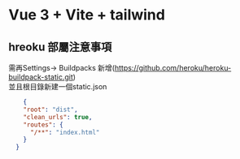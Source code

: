 # Vue 3 + Vite + tailwind

## hreoku 部屬注意事項
需再Settings->  Buildpacks 新增(https://github.com/heroku/heroku-buildpack-static.git)  
並且根目錄新建一個static.json
```json
    {
    "root": "dist",
    "clean_urls": true,
    "routes": {
      "/**": "index.html"
    }
  }
```
